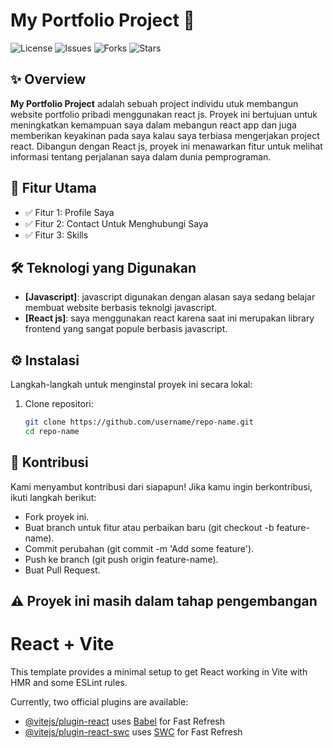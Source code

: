 # My Portfolio Project 🚀

![License](https://img.shields.io/github/license/Maulanaysf002/my-portfolio-website_Reactjs?style=flat-square)
![Issues](https://img.shields.io/github/issues/Maulanaysf002/my-portfolio-website_Reactjs?style=flat-square)
![Forks](https://img.shields.io/github/forks/Maulanaysf002/my-portfolio-website_Reactjs?style=flat-square)
![Stars](https://img.shields.io/github/stars/Maulanaysf002/my-portfolio-website_Reactjs?style=flat-square)

## ✨ Overview

**My Portfolio Project** adalah sebuah project individu utuk membangun website portfolio pribadi menggunakan react js. Proyek ini bertujuan untuk meningkatkan kemampuan saya dalam mebangun react app dan juga memberikan keyakinan pada saya kalau saya terbiasa mengerjakan project react. Dibangun dengan React js, proyek ini menawarkan fitur untuk melihat informasi tentang perjalanan saya dalam dunia pemprograman.

## 🌟 Fitur Utama

- ✅ Fitur 1: Profile Saya
- ✅ Fitur 2: Contact Untuk Menghubungi Saya
- ✅ Fitur 3: Skills

## 🛠️ Teknologi yang Digunakan

- **[Javascript]**: javascript digunakan dengan alasan saya sedang belajar membuat website berbasis teknolgi javascript.
- **[React js]**: saya menggunakan react karena saat ini merupakan library frontend yang sangat popule berbasis javascript.

## ⚙️ Instalasi

Langkah-langkah untuk menginstal proyek ini secara lokal:

1. Clone repositori:
   ```bash
   git clone https://github.com/username/repo-name.git
   cd repo-name

## 🤝 Kontribusi
Kami menyambut kontribusi dari siapapun! Jika kamu ingin berkontribusi, ikuti langkah berikut:

- Fork proyek ini.
- Buat branch untuk fitur atau perbaikan baru (git checkout -b feature-name).
- Commit perubahan (git commit -m 'Add some feature').
- Push ke branch (git push origin feature-name).
- Buat Pull Request.

## ⚠️ Proyek ini masih dalam tahap pengembangan

# React + Vite

This template provides a minimal setup to get React working in Vite with HMR and some ESLint rules.

Currently, two official plugins are available:

- [@vitejs/plugin-react](https://github.com/vitejs/vite-plugin-react/blob/main/packages/plugin-react/README.md) uses [Babel](https://babeljs.io/) for Fast Refresh
- [@vitejs/plugin-react-swc](https://github.com/vitejs/vite-plugin-react-swc) uses [SWC](https://swc.rs/) for Fast Refresh
